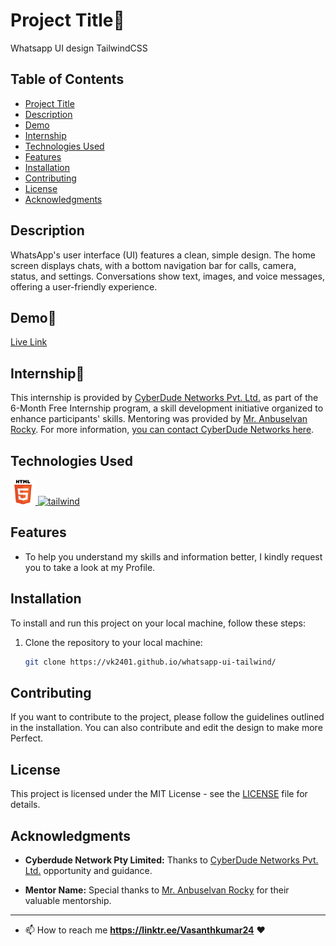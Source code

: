 # Project Title👋

Whatsapp UI design TailwindCSS

## Table of Contents
- [Project Title](#project-title)
- [Description](#description)
- [Demo](#demo)
- [Internship](#internship)
- [Technologies Used](#technologies-used)
- [Features](#features)
- [Installation](#installation)
- [Contributing](#contributing)
- [License](#license)
- [Acknowledgments](#acknowledgments)



## Description

WhatsApp's user interface (UI) features a clean, simple design. The home screen displays chats, with a bottom navigation bar for calls, camera, status, and settings. Conversations show text, images, and voice messages, offering a user-friendly experience.

## Demo🚀

<a target="_blank" href="https://vk2401.github.io/whatsapp-ui-tailwind/">Live Link</a>

## Internship🥳

This internship is provided by [CyberDude Networks Pvt. Ltd.](https://youtube.com/cyberdudenetworks) as part of the 6-Month Free Internship program, a skill development initiative organized to enhance participants' skills. Mentoring was provided by [Mr. Anbuselvan Rocky](https://instagram.com/anbuselvanrocky). For more information, [you can contact CyberDude Networks here](https://cyberdudenetworks.com).

## Technologies Used
<a href="https://www.w3.org/html/" target="_blank"> <img src="https://raw.githubusercontent.com/devicons/devicon/master/icons/html5/html5-original-wordmark.svg" alt="html5" width="40" height="40"/> </a> 
<a href="https://tailwindcss.com/" target="_blank"><img src="https://yt3.googleusercontent.com/ikv41jMTr1uHGdILrJhvbfVJcDt4oqhwApKX37TjAleF_cRPbF2W-waj7uMnS5JySvnlvAlTCg=s900-c-k-c0x00ffffff-no-rj" alt="tailwind" width="40" height="40"/> </a> 

## Features

- To help you understand my skills and information better, I kindly request you to take a look at my Profile.

## Installation

To install and run this project on your local machine, follow these steps:

1. Clone the repository to your local machine:

   ```bash
   git clone https://vk2401.github.io/whatsapp-ui-tailwind/


## Contributing

If you want to contribute to the project, please follow the guidelines outlined in the installation. You can also contribute and edit the design to make more Perfect.

## License

This project is licensed under the MIT License - see the [LICENSE](LICENSE) file for details.


## Acknowledgments

- **Cyberdude Network Pty Limited:** Thanks to [CyberDude Networks Pvt. Ltd.](https://youtube.com/cyberdudenetworks) opportunity and guidance.

- **Mentor Name:** Special thanks to [Mr. Anbuselvan Rocky](https://instagram.com/anbuselvanrocky) for their valuable mentorship.


---

- 📫 How to reach me **https://linktr.ee/Vasanthkumar24** ❤️

